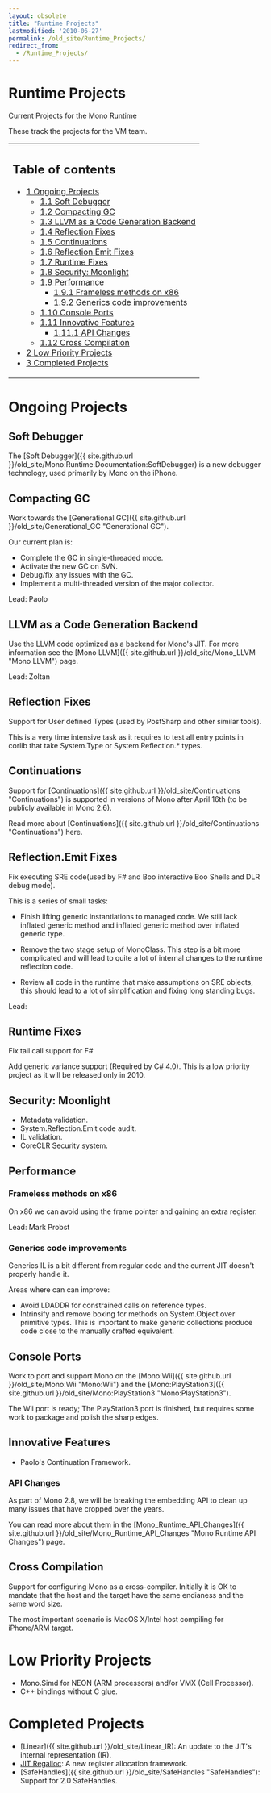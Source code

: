 ```yaml
---
layout: obsolete
title: "Runtime Projects"
lastmodified: '2010-06-27'
permalink: /old_site/Runtime_Projects/
redirect_from:
  - /Runtime_Projects/
---
```


Runtime Projects
================

Current Projects for the Mono Runtime

These track the projects for the VM team.

<table>
<col width="100%" />
<tbody>
<tr class="odd">
<td align="left"><h2>Table of contents</h2>
<ul>
<li><a href="#ongoing-projects">1 Ongoing Projects</a>
<ul>
<li><a href="#soft-debugger">1.1 Soft Debugger</a></li>
<li><a href="#compacting-gc">1.2 Compacting GC</a></li>
<li><a href="#llvm-as-a-code-generation-backend">1.3 LLVM as a Code Generation Backend</a></li>
<li><a href="#reflection-fixes">1.4 Reflection Fixes</a></li>
<li><a href="#continuations">1.5 Continuations</a></li>
<li><a href="#reflectionemit-fixes">1.6 Reflection.Emit Fixes</a></li>
<li><a href="#runtime-fixes">1.7 Runtime Fixes</a></li>
<li><a href="#security-moonlight">1.8 Security: Moonlight</a></li>
<li><a href="#performance">1.9 Performance</a>
<ul>
<li><a href="#frameless-methods-on-x86">1.9.1 Frameless methods on x86</a></li>
<li><a href="#generics-code-improvements">1.9.2 Generics code improvements</a></li>
</ul></li>
<li><a href="#console-ports">1.10 Console Ports</a></li>
<li><a href="#innovative-features">1.11 Innovative Features</a>
<ul>
<li><a href="#api-changes">1.11.1 API Changes</a></li>
</ul></li>
<li><a href="#cross-compilation">1.12 Cross Compilation</a></li>
</ul></li>
<li><a href="#low-priority-projects">2 Low Priority Projects</a></li>
<li><a href="#completed-projects">3 Completed Projects</a></li>
</ul></td>
</tr>
</tbody>
</table>

Ongoing Projects
================

Soft Debugger
-------------

The [Soft Debugger]({{ site.github.url }}/old_site/Mono:Runtime:Documentation:SoftDebugger) is a new debugger technology, used primarily by Mono on the iPhone.

Compacting GC
-------------

Work towards the [Generational GC]({{ site.github.url }}/old_site/Generational_GC "Generational GC").

Our current plan is:

-   Complete the GC in single-threaded mode.
-   Activate the new GC on SVN.
-   Debug/fix any issues with the GC.
-   Implement a multi-threaded version of the major collector.

Lead: Paolo

LLVM as a Code Generation Backend
---------------------------------

Use the LLVM code optimized as a backend for Mono's JIT. For more information see the [Mono LLVM]({{ site.github.url }}/old_site/Mono_LLVM "Mono LLVM") page.

Lead: Zoltan

Reflection Fixes
----------------

Support for User defined Types (used by PostSharp and other similar tools).

This is a very time intensive task as it requires to test all entry points in corlib that take System.Type or System.Reflection.\* types.

Continuations
-------------

Support for [Continuations]({{ site.github.url }}/old_site/Continuations "Continuations") is supported in versions of Mono after April 16th (to be publicly available in Mono 2.6).

Read more about [Continuations]({{ site.github.url }}/old_site/Continuations "Continuations") here.

Reflection.Emit Fixes
---------------------

Fix executing SRE code(used by F\# and Boo interactive Boo Shells and DLR debug mode).

This is a series of small tasks:

-   Finish lifting generic instantiations to managed code. We still lack inflated generic method and inflated generic method over inflated generic type.

-   Remove the two stage setup of MonoClass. This step is a bit more complicated and will lead to quite a lot of internal changes to the runtime reflection code.

-   Review all code in the runtime that make assumptions on SRE objects, this should lead to a lot of simplification and fixing long standing bugs.

Lead:

Runtime Fixes
-------------

Fix tail call support for F\#

Add generic variance support (Required by C\# 4.0). This is a low priority project as it will be released only in 2010.

Security: Moonlight
-------------------

-   Metadata validation.
-   System.Reflection.Emit code audit.
-   IL validation.
-   CoreCLR Security system.

Performance
-----------

### Frameless methods on x86

On x86 we can avoid using the frame pointer and gaining an extra register.

Lead: Mark Probst

### Generics code improvements

Generics IL is a bit different from regular code and the current JIT doesn't properly handle it.

Areas where can can improve:

-   Avoid LDADDR for constrained calls on reference types.
-   Intrinsify and remove boxing for methods on System.Object over primitive types. This is important to make generic collections produce code close to the manually crafted equivalent.

Console Ports
-------------

Work to port and support Mono on the [Mono:Wii]({{ site.github.url }}/old_site/Mono:Wii "Mono:Wii") and the [Mono:PlayStation3]({{ site.github.url }}/old_site/Mono:PlayStation3 "Mono:PlayStation3").

The Wii port is ready; The PlayStation3 port is finished, but requires some work to package and polish the sharp edges.

Innovative Features
-------------------

-   Paolo's Continuation Framework.

### API Changes

As part of Mono 2.8, we will be breaking the embedding API to clean up many issues that have cropped over the years.

You can read more about them in the [Mono\_Runtime\_API\_Changes]({{ site.github.url }}/old_site/Mono_Runtime_API_Changes "Mono Runtime API Changes") page.

Cross Compilation
-----------------

Support for configuring Mono as a cross-compiler. Initially it is OK to mandate that the host and the target have the same endianess and the same word size.

The most important scenario is MacOS X/Intel host compiling for iPhone/ARM target.

Low Priority Projects
=====================

-   Mono.Simd for NEON (ARM processors) and/or VMX (Cell Processor).
-   C++ bindings without C glue.

Completed Projects
==================

-   [Linear]({{ site.github.url }}/old_site/Linear_IR): An update to the JIT's internal representation (IR).
-   [JIT Regalloc](/index.php?title=JIT_Regalloc&action=edit&redlink=1 "JIT Regalloc (page does not exist)"): A new register allocation framework.
-   [SafeHandles]({{ site.github.url }}/old_site/SafeHandles "SafeHandles"): Support for 2.0 SafeHandles.



